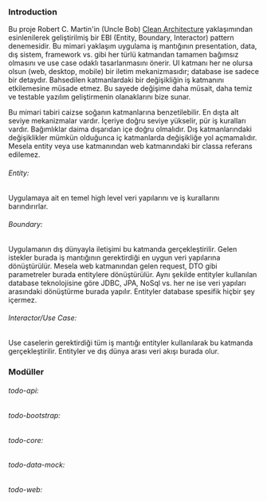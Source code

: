 ### Introduction

Bu proje Robert C. Martin'in (Uncle Bob) [Clean Architecture](http://blog.8thlight.com/uncle-bob/2012/08/13/the-clean-architecture.html) yaklaşımından esinlenilerek geliştirilmiş bir EBI (Entity, Boundary, Interactor) pattern denemesidir.
Bu mimari yaklaşım uygulama iş mantığının presentation, data, dış sistem, framework vs. gibi her türlü katmandan tamamen bağımsız olmasını ve use case odaklı tasarlanmasını önerir. 
UI katmanı her ne olursa olsun (web, desktop, mobile) bir iletim mekanizmasıdır;  database ise sadece bir detaydır.
Bahsedilen katmanlardaki bir değişikliğin iş katmanını etkilemesine müsade etmez.
Bu sayede değişime daha müsait, daha temiz ve testable yazılım geliştirmenin olanaklarını bize sunar.

Bu mimari tabiri caizse soğanın katmanlarına benzetilebilir. En dışta alt seviye mekanizmalar vardır.
İçeriye doğru seviye yükselir, pür iş kuralları vardır. Bağımlıklar daima dışarıdan içe doğru olmalıdır.
Dış katmanlarındaki değişiklikler mümkün olduğunca iç katmanlarda değişikliğe yol açmamalıdır.
Mesela entity veya use katmanından web katmanındaki bir classa referans edilemez.

###### Entity: 
Uygulamaya ait en temel high level veri yapılarını ve iş kurallarını barındırırlar. 

###### Boundary:
Uygulamanın dış dünyayla iletişimi bu katmanda gerçekleştirilir. Gelen istekler burada iş mantığının gerektirdiği en uygun veri yapılarına dönüştürülür. Mesela web katmanından gelen request, DTO gibi parametreler burada entitylere dönüştürülür. Aynı şekilde entityler kullanılan database teknolojisine göre JDBC, JPA, NoSql vs. her ne ise veri yapıları arasındaki dönüştürme burada yapılır. Entityler database spesifik hiçbir şey içermez.

###### Interactor/Use Case:
Use caselerin gerektirdiği tüm iş mantığı entityler kullanılarak bu katmanda gerçekleştirilir. Entityler ve dış dünya arası veri akışı burada olur.



### Modüller

###### todo-api:

###### todo-bootstrap:

###### todo-core:

###### todo-data-mock:

###### todo-web:











